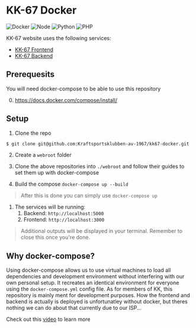 # KK-67 Docker

![Docker](https://img.shields.io/badge/Docker-2CA5E0?style=for-the-badge&logo=docker&logoColor=white)
![Node](https://img.shields.io/badge/Node.js-339933?style=for-the-badge&logo=nodedotjs&logoColor=white)
![Python](https://img.shields.io/badge/Python-3776AB?style=for-the-badge&logo=python&logoColor=white)
![PHP](https://img.shields.io/badge/php-%23777BB4.svg?style=for-the-badge&logo=php&logoColor=white)

KK-67 website uses the following services:

- [KK-67 Frontend](https://github.com/Kraftsportsklubben-av-1967/kk67-frontend)
- [KK-67 Backend](https://github.com/Kraftsportsklubben-av-1967/kk67-backend)

## Prerequesits

You will need docker-compose to be able to use this repository

0. https://docs.docker.com/compose/install/

## Setup

1. Clone the repo

```sh
$ git clone git@github.com:Kraftsportsklubben-av-1967/kk67-docker.git
```

2. Create a `webroot` folder

3. Clone the above repositories into `./webroot` and follow their guides to set them up with docker-compose

4. Build the compose `docker-compose up --build`

> After this is done you can simply use `docker-compose up`

1. The services will be running:
   1. Backend: `http://localhost:5000`
   2. Frontend: `http://localhost:3000`

> Additional outputs will be displayed in your terminal. Remember to close this once you're done.

## Why docker-compose?

Using docker-compose allows us to use virtual machines to load all dependencies and development environment without interfering with our own personal setup. It recreates an identical environment for everyone using the `docker-compose.yml` config file. As for members of KK, this repository is mainly ment for development purposes. How the frontend and backend is actually is deployed is unfortunatley without docker, but theres nothing we can do about that currently due to our ISP...

Check out this [video](https://www.youtube.com/watch?v=Gjnup-PuquQ&ab_channel=Fireship) to learn more
